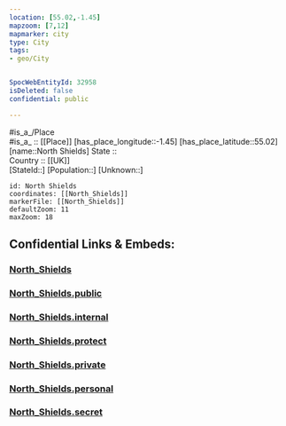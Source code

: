 ```yaml
---
location: [55.02,-1.45] 
mapzoom: [7,12] 
mapmarker: city 
type: City
tags:
- geo/City


SpocWebEntityId: 32958
isDeleted: false
confidential: public

---
```

#is_a_/Place  
#is_a_ :: [[Place]] 
[has_place_longitude::-1.45] 
[has_place_latitude::55.02] 
[name::North Shields] 
State ::  
Country :: [[UK]]  
[StateId::] 
[Population::] 
[Unknown::] 


```leaflet
id: North Shields
coordinates: [[North_Shields]] 
markerFile: [[North_Shields]] 
defaultZoom: 11 
maxZoom: 18
```


## Confidential Links & Embeds: 

### [North_Shields](/_Standards/Earth/Continent/Europe/Europe~North/UK/England/Regions~England/North_East_England/Tyneside~North/cities~Tyneside~North/North_Shields.md) 

### [North_Shields.public](/_public/Earth/Continent/Europe/Europe~North/UK/England/Regions~England/North_East_England/Tyneside~North/cities~Tyneside~North/North_Shields.public.md) 

### [North_Shields.internal](/_internal/Earth/Continent/Europe/Europe~North/UK/England/Regions~England/North_East_England/Tyneside~North/cities~Tyneside~North/North_Shields.internal.md) 

### [North_Shields.protect](/_protect/Earth/Continent/Europe/Europe~North/UK/England/Regions~England/North_East_England/Tyneside~North/cities~Tyneside~North/North_Shields.protect.md) 

### [North_Shields.private](/_private/Earth/Continent/Europe/Europe~North/UK/England/Regions~England/North_East_England/Tyneside~North/cities~Tyneside~North/North_Shields.private.md) 

### [North_Shields.personal](/_personal/Earth/Continent/Europe/Europe~North/UK/England/Regions~England/North_East_England/Tyneside~North/cities~Tyneside~North/North_Shields.personal.md) 

### [North_Shields.secret](/_secret/Earth/Continent/Europe/Europe~North/UK/England/Regions~England/North_East_England/Tyneside~North/cities~Tyneside~North/North_Shields.secret.md)

